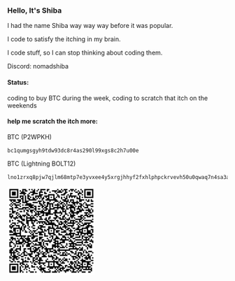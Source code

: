 ### Hello, It's Shiba

I had the name Shiba way way way before it was popular. 

I code to satisfy the itching in my brain.

I code stuff, so I can stop thinking about coding them.

Discord: nomadshiba

#### Status:
coding to buy BTC during the week, 
coding to scratch that itch on the weekends

#### help me scratch the itch more:

BTC (P2WPKH)

```
bc1qumgsgyh9tdw93dc8r4as290l99xgs8c2h7u00e
```


BTC (Lightning BOLT12)

```
lno1zrxq8pjw7qjlm68mtp7e3yvxee4y5xrgjhhyf2fxhlphpckrvevh50u0qwaq7n4sa3a3ukghu033n0s8gv05rdpqfl9n9wfdsga50t46kl3fkqsrradwcd8ctp87ky65cc2nlpaayxgz9p83p8ezx3tmekvjvzx5mdmqqvu6hy62t2kdpfxst3rw2q4w7fjz9rsv4v6eqnu7zz9qwfvgvl548spkkqma7gywkd44z9p2855ytm2c0na6qtnk5ld7lxehrzevr2zzw5dr90t8786hsuyl2dttrs07ktjr0g8gqqqsyavyeg7lfrdgxsd3n6yx5fawag
```

<img src="https://raw.githubusercontent.com/DeepDoge/DeepDoge/refs/heads/master/SmartSelect_20241201-010001_Phoenix.jpg" width="200px" height="auto" />
